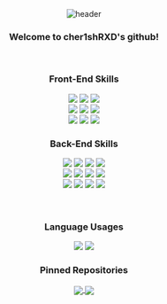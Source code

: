 <div align="center">
  <img src="https://capsule-render.vercel.app/api?type=waving&color=gradient&height=200&section=header&text=cher1shRXD&fontSize=70" alt="header"/>
</div>
<div align="center">
  <h3>Welcome to cher1shRXD's github!</h3>
</div><br>
<div align="center">
  <h3>Front-End Skills</h3>
  <img src="https://img.shields.io/badge/HTML5-E34F26?style=for-the-badge&logo=HTML5&logoColor=white" />
  <img src="https://img.shields.io/badge/CSS3-1572B6?style=for-the-badge&logo=CSS3&logoColor=white" />
  <img src="https://img.shields.io/badge/bootstrap-7952B3?style=for-the-badge&logo=bootstrap&logoColor=white" /><br>
  <img src="https://img.shields.io/badge/javascript-F7DF1E?style=for-the-badge&logo=JavaScript&logoColor=white" />
  <img src="https://img.shields.io/badge/jquery-0769AD?style=for-the-badge&logo=JQuery&logoColor=white" />
  <img src="https://img.shields.io/badge/typescript-3178C6?style=for-the-badge&logo=TypeScript&logoColor=white" /><br>
  <img src="https://img.shields.io/badge/react-61DAFB?style=for-the-badge&logo=React&logoColor=white" />
  <img src="https://img.shields.io/badge/next.js-000000?style=for-the-badge&logo=nextdotjs&logoColor=white" />
  <img src="https://img.shields.io/badge/Tailwind_CSS-38B2AC?logo=tailwind-css&logoColor=white&style=for-the-badge" />
</div>
<div align="center">
  <h3>Back-End Skills</h3>
  <img src="https://img.shields.io/badge/php-777BB4?style=for-the-badge&logo=PHP&logoColor=white" />
  <img src="https://img.shields.io/badge/mysql-4479A1?style=for-the-badge&logo=MySql&logoColor=white" />
  <img src="https://img.shields.io/badge/mariadb-003545?style=for-the-badge&logo=MariaDB&logoColor=white" />
  <img src="https://img.shields.io/badge/apache-D22128?style=for-the-badge&logo=Apache&logoColor=white" /><br>
  <img src="https://img.shields.io/badge/nginx-009639?style=for-the-badge&logo=Nginx&logoColor=white" />
  <img src="https://img.shields.io/badge/linux-FCC624?style=for-the-badge&logo=Linux&logoColor=white" />
  <img src="https://img.shields.io/badge/Redis-DC382D?style=for-the-badge&logo=redis&logoColor=white" />
  <img src="https://img.shields.io/badge/phpmyadmin-6C78AF?style=for-the-badge&logo=PhpMyAdmin&logoColor=white" /><br>
  <img src="https://img.shields.io/badge/next.js-000000?style=for-the-badge&logo=nextdotjs&logoColor=white" />
  <img src="https://img.shields.io/badge/python-3670A0?style=for-the-badge&logo=python&logoColor=ffdd54" />
  <img src="https://img.shields.io/badge/FastAPI-005571?style=for-the-badge&logo=fastapi" />
  <img src="https://img.shields.io/badge/nestjs-E0234E?style=for-the-badge&logo=nestjs&logoColor=white" />
</div><br><br>
<div align="center">
  <h3>Language Usages</h3>
  <img src="https://github-readme-stats.vercel.app/api/top-langs/?username=cher1shRXD&layout=compact">
  <img src="https://github-readme-stats.vercel.app/api?username=cher1shRXD&count_private=true&show_icons=true">
</div>
<div align="center">
  <h3>Pinned Repositories</h3>
  <a href="[https://github.com/cher1shRXD/next-study](https://github.com/cher1shRXD/next-study)">
    <img align="center" src="https://github-readme-stats.vercel.app/api/pin/?username=cher1shRXD&repo=next-study" />
  </a>
  <a href="https://github.com/cher1shRXD/sungonglife">
    <img align="center" src="https://github-readme-stats.vercel.app/api/pin/?username=cher1shRXD&repo=sungonglife" />
  </a>
</div>





